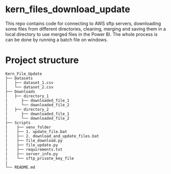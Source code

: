 # kern_files_download_update
This repo contains code for connecting to AWS sftp servers, downloading some files from different directories, cleaning, merging and saving them in a local directory to use merged files in the Power BI. The whole process is can be done by running a batch file on windows.

# Project structure
```
Kern_File_Update
├── Datasets
│   ├── dataset_1.csv
│   └── dataset_2.csv
├── Downloads
│   ├── directory_1
|      ├── downloaded_file_1
|      └── downloaded_file_2
│   ├── directory_2
|      ├── downloaded_file_1
|      └── downloaded_file_2
├── Scripts
|    ├── venv_folder
|    ├── 1. update_file.bat
|    ├── 2. download_and_update_files.bat
|    ├── file_download.py
|    ├── file_update.py
|    ├── requirements.txt
|    ├── server_info.py
|    └── sftp_private_key_file
|
└── README.md
```
